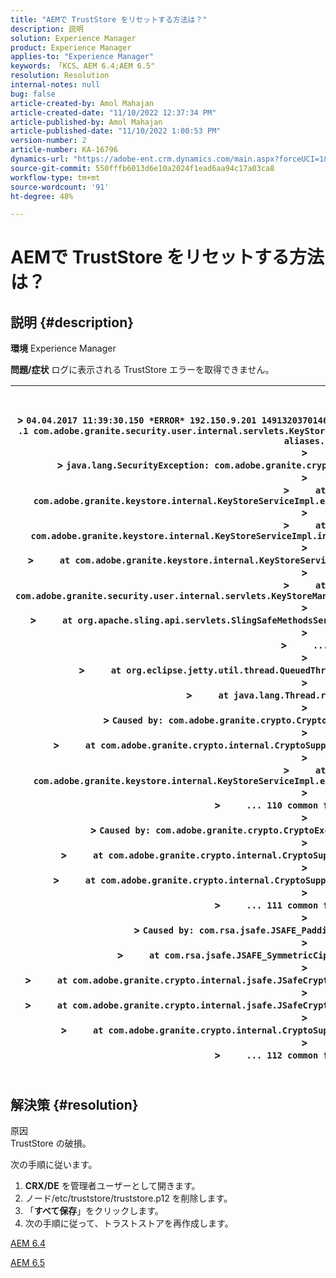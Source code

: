 ```yaml
---
title: "AEMで TrustStore をリセットする方法は？"
description: 説明
solution: Experience Manager
product: Experience Manager
applies-to: "Experience Manager"
keywords: 「KCS、AEM 6.4;AEM 6.5"
resolution: Resolution
internal-notes: null
bug: false
article-created-by: Amol Mahajan
article-created-date: "11/10/2022 12:37:34 PM"
article-published-by: Amol Mahajan
article-published-date: "11/10/2022 1:00:53 PM"
version-number: 2
article-number: KA-16796
dynamics-url: "https://adobe-ent.crm.dynamics.com/main.aspx?forceUCI=1&pagetype=entityrecord&etn=knowledgearticle&id=55d96f70-f460-ed11-9561-6045bd006268"
source-git-commit: 550fffb6013d6e10a2024f1ead6aa94c17a03ca8
workflow-type: tm+mt
source-wordcount: '91'
ht-degree: 48%

---
```


# AEMで TrustStore をリセットする方法は？

## 説明 {#description}

<b>環境</b>
Experience Manager


<b>問題/症状</b>
ログに表示される TrustStore エラーを取得できません。




| <br><br>> `04.04.2017 11:39:30.150 *ERROR* 192.150.9.201 1491320370146 GET ` `/libs/granite/security/truststore` `.json HTTP` `/1` `.1 com.adobe.granite.security.user.internal.servlets.KeyStoreManagingServlet Unable to retrieve the truststore's aliases.`<br>> <br>> `java.lang.SecurityException: com.adobe.granite.crypto.CryptoException: Cannot convert byte data`<br>> <br>> `    ` `at com.adobe.granite.keystore.internal.KeyStoreServiceImpl.extractStorePassword(KeyStoreServiceImpl.java:609)`<br>> <br>> `    ` `at com.adobe.granite.keystore.internal.KeyStoreServiceImpl.internalGetTrustStore(KeyStoreServiceImpl.java:462)`<br>> <br>> `    ` `at com.adobe.granite.keystore.internal.KeyStoreServiceImpl.getTrustStore(KeyStoreServiceImpl.java:154)`<br>> <br>> `    ` `at com.adobe.granite.security.user.internal.servlets.KeyStoreManagingServlet.doGet(KeyStoreManagingServlet.java:154)`<br>> <br>> `    ` `at org.apache.sling.api.servlets.SlingSafeMethodsServlet.mayService(SlingSafeMethodsServlet.java:269)`<br>> <br>> `    ` `...`<br>> <br>> `    ` `at org.eclipse.jetty.util.thread.QueuedThreadPool$3.run(QueuedThreadPool.java:555)`<br>> <br>> `    ` `at java.lang.Thread.run(Thread.java:745)`<br>> <br>> `Caused by: com.adobe.granite.crypto.CryptoException: Cannot convert byte data`<br>> <br>> `    ` `at com.adobe.granite.crypto.internal.CryptoSupportImpl.unprotect(CryptoSupportImpl.java:160)`<br>> <br>> `    ` `at com.adobe.granite.keystore.internal.KeyStoreServiceImpl.extractStorePassword(KeyStoreServiceImpl.java:601)`<br>> <br>> `    ` `... 110 common frames omitted`<br>> <br>> `Caused by: com.adobe.granite.crypto.CryptoException: Failed decrypting cipher text`<br>> <br>> `    ` `at com.adobe.granite.crypto.internal.CryptoSupportImpl.decrypt(CryptoSupportImpl.java:96)`<br>> <br>> `    ` `at com.adobe.granite.crypto.internal.CryptoSupportImpl.unprotect(CryptoSupportImpl.java:157)`<br>> <br>> `    ` `... 111 common frames omitted`<br>> <br>> `Caused by: com.rsa.jsafe.JSAFE_PaddingException: Invalid padding.`<br>> <br>> `    ` `at com.rsa.jsafe.JSAFE_SymmetricCipher.decryptFinal(Unknown Source)`<br>> <br>> `    ` `at com.adobe.granite.crypto.internal.jsafe.JSafeCryptoSupport.getPlainText(JSafeCryptoSupport.java:325)`<br>> <br>> `    ` `at com.adobe.granite.crypto.internal.jsafe.JSafeCryptoSupport.getPlainText(JSafeCryptoSupport.java:307)`<br>> <br>> `    ` `at com.adobe.granite.crypto.internal.CryptoSupportImpl.decrypt(CryptoSupportImpl.java:94)`<br>> <br>> `    ` `... 112 common frames omitted`<br><br> |
| --- |





## 解決策 {#resolution}

原因<br>
TrustStore の破損。

次の手順に従います。

1. <b>CRX/DE</b> を管理者ユーザーとして開きます。
2. ノード/etc/truststore/truststore.p12 を削除します。
3. 「<b>すべて保存</b>」をクリックします。
4. 次の手順に従って、トラストストアを再作成します。




[AEM 6.4](https://docs.adobe.com/content/help/ja-JP/experience-manager-64/administering/security/saml-2-0-authenticationhandler.html#add-the-idp-certificate-to-the-aem-truststore)

[AEM 6.5](https://docs.adobe.com/content/help/ja-JP/experience-manager-65/administering/security/saml-2-0-authenticationhandler.html#add-the-idp-certificate-to-the-aem-truststore)
